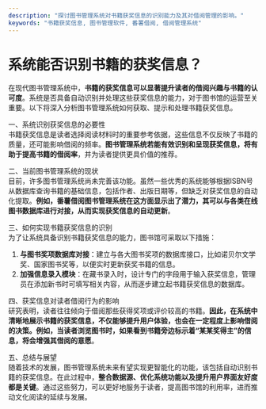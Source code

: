 ```yaml
---
description: "探讨图书管理系统对书籍获奖信息的识别能力及其对借阅管理的影响。"
keywords: "书籍获奖信息, 图书管理软件, 番薯借阅, 借阅管理系统"
---
```

# 系统能否识别书籍的获奖信息？

在现代图书管理系统中，**书籍的获奖信息可以显著提升读者的借阅兴趣与书籍的认可度**。系统是否具备自动识别并处理这些获奖信息的能力，对于图书馆的运营至关重要。以下将深入分析图书管理系统如何获取、提示和处理书籍获奖信息。

一、系统识别获奖信息的必要性  
书籍获奖信息是读者选择阅读材料时的重要参考依据，这些信息不仅反映了书籍的质量，还可能影响借阅的频率。**图书管理系统若能有效识别和呈现获奖信息，将有助于提高书籍的借阅率**，并为读者提供更具价值的推荐。

二、当前图书管理系统的现状  
目前，许多图书管理系统尚未完善该功能。虽然一些优秀的系统能够根据ISBN号从数据库查询书籍的基础信息，包括作者、出版日期等，但缺乏对获奖信息的自动化提取。**例如，番薯借阅图书管理系统在这方面显示出了潜力，其可以与各类在线图书数据库进行对接，从而实现获奖信息的自动更新**。

三、如何实现书籍获奖信息的识别  
为了让系统具备识别书籍获奖信息的能力，图书馆可采取以下措施：  
1. **与图书奖项数据库对接**：建立与各大图书奖项的数据库接口，比如诺贝尔文学奖、国家图书奖等，以便实时更新获奖书籍的信息。  
2. **加强信息录入模块**：在藏书录入时，设计专门的字段用于输入获奖信息，管理员在添加新书时可填写相关内容，从而逐步建立起书籍获奖信息的数据库。

四、获奖信息对读者借阅行为的影响  
研究表明，读者往往倾向于借阅那些获得奖项或评价较高的书籍。**因此，在系统中清晰地展示书籍的获奖信息，不仅能够提升用户体验，也会在一定程度上影响借阅的决策。例如，当读者浏览图书时，如果看到书籍旁边标示着“某某奖得主”的信息，将会增强其借阅的意愿**。

五、总结与展望  
随着技术的发展，图书管理系统未来有望实现更智能化的功能，该包括自动识别书籍的获奖信息。在此过程中，**整合数据源、优化系统功能以及提升用户界面友好度都是关键**。通过这些努力，可以更好地服务于读者，提高图书馆的利用率，进而推动文化阅读的延续与发展。
